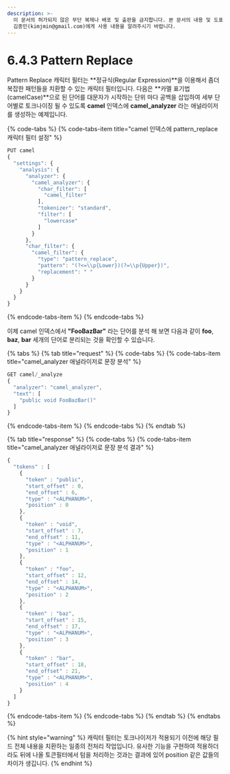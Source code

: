 ```yaml
---
description: >-
  이 문서의 허가되지 않은 무단 복제나 배포 및 출판을 금지합니다. 본 문서의 내용 및 도표 등을 인용하고자 하는 경우 출처를 명시하고
  김종민(kimjmin@gmail.com)에게 사용 내용을 알려주시기 바랍니다.
---
```


# 6.4.3 Pattern Replace

  Pattern Replace 캐릭터 필터는 **정규식\(Regular Expression\)**을 이용해서 좀더 복잡한 패턴들을 치환할 수 있는 캐릭터 필터입니다. 다음은 **카멜 표기법\(camelCase\)**으로 된 단어를 대문자가 시작하는 단위 마다 공백을 삽입하여 세부 단어별로 토크나이징 될 수 있도록 **camel** 인덱스에 **camel\_analyzer** 라는 애널라이저를 생성하는 예제입니다.

{% code-tabs %}
{% code-tabs-item title="camel 인덱스에 pattern\_replace 캐릭터 필터 설정" %}
```javascript
PUT camel
{
  "settings": {
    "analysis": {
      "analyzer": {
        "camel_analyzer": {
          "char_filter": [
            "camel_filter"
          ],
          "tokenizer": "standard",
          "filter": [
            "lowercase"
          ]
        }
      },
      "char_filter": {
        "camel_filter": {
          "type": "pattern_replace",
          "pattern": "(?<=\\p{Lower})(?=\\p{Upper})",
          "replacement": " "
        }
      }
    }
  }
}
```
{% endcode-tabs-item %}
{% endcode-tabs %}

  이제 camel 인덱스에서 **"FooBazBar"** 라는 단어를 분석 해 보면 다음과 같이 **foo**, **baz**, **bar** 세개의 단어로 분리되는 것을 확인할 수 있습니다.

{% tabs %}
{% tab title="request" %}
{% code-tabs %}
{% code-tabs-item title="camel\_analyzer 애널라이저로 문장 분석" %}
```javascript
GET camel/_analyze
{
  "analyzer": "camel_analyzer",
  "text": [
    "public void FooBazBar()"
  ]
}
```
{% endcode-tabs-item %}
{% endcode-tabs %}
{% endtab %}

{% tab title="response" %}
{% code-tabs %}
{% code-tabs-item title="camel\_analyzer 애널라이저로 문장 분석 결과" %}
```javascript
{
  "tokens" : [
    {
      "token" : "public",
      "start_offset" : 0,
      "end_offset" : 6,
      "type" : "<ALPHANUM>",
      "position" : 0
    },
    {
      "token" : "void",
      "start_offset" : 7,
      "end_offset" : 11,
      "type" : "<ALPHANUM>",
      "position" : 1
    },
    {
      "token" : "foo",
      "start_offset" : 12,
      "end_offset" : 14,
      "type" : "<ALPHANUM>",
      "position" : 2
    },
    {
      "token" : "baz",
      "start_offset" : 15,
      "end_offset" : 17,
      "type" : "<ALPHANUM>",
      "position" : 3
    },
    {
      "token" : "bar",
      "start_offset" : 18,
      "end_offset" : 21,
      "type" : "<ALPHANUM>",
      "position" : 4
    }
  ]
}
```
{% endcode-tabs-item %}
{% endcode-tabs %}
{% endtab %}
{% endtabs %}

{% hint style="warning" %}
캐릭터 필터는 토크나이저가 적용되기 이전에 해당 필드 전체 내용을 치환하는 일종의 전처리 작업입니다. 유사한 기능을 구현하여 적용하더라도 뒤에 나올 토큰필터에서 텀을 처리하는 것과는 결과에 있어 position 같은 값들의 차이가 생깁니다.
{% endhint %}



